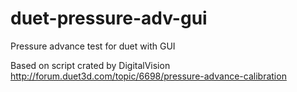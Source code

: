 # duet-pressure-adv-gui
Pressure advance test for duet with GUI

Based on script crated by DigitalVision http://forum.duet3d.com/topic/6698/pressure-advance-calibration
